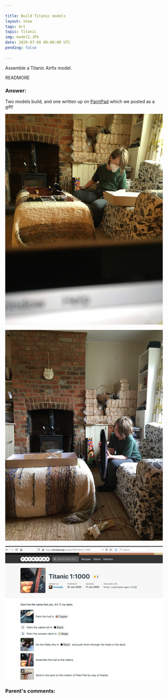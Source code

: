 ```yaml
---

title: Build Titanic models
layout: show
tags: Art
topic: Titanic
img: model2.JPG
date: 2020-07-08 00:00:00 UTC
pending: false

---
```


Assemble a Titanic Airfix model.

READMORE

### Answer:

Two models build, and one written up on [PaintPad](https://paintpad.app/recipes/783-titanic-1-1000) which we posted as a gift!

![](images/model.JPG)

![](images/model2.JPG)

![](images/paintpad.png)

### Parent's comments:
